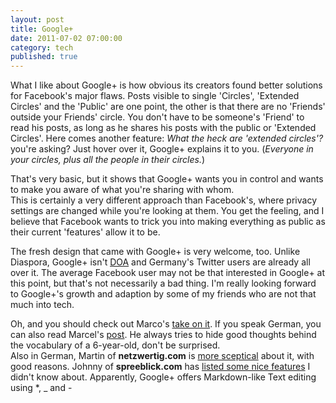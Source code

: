 ```yaml
---
layout: post
title: Google+
date: 2011-07-02 07:00:00
category: tech
published: true
---
```

What I like about Google+ is how obvious its creators found better solutions for Facebook's major flaws. Posts visible to single 'Circles', 'Extended Circles' and the 'Public' are one point, the other is that there are no 'Friends' outside your Friends' circle. You don't have to be someone's 'Friend' to read his posts, as long as he shares his posts with the public or 'Extended Circles'. Here comes another feature: *What the heck are 'extended circles'?* you're asking? Just hover over it, Google+ explains it to you. (*Everyone in your circles, plus all the people in their circles.*)

That's very basic, but it shows that Google+ wants you in control and wants to make you aware of what you're sharing with whom.  
This is certainly a very different approach than Facebook's, where privacy settings are changed while you're looking at them. You get the feeling, and I believe that Facebook wants to trick you into making everything as public as their current 'features' allow it to be.

The fresh design that came with Google+ is very welcome, too. Unlike Diaspora, Google+ isn't [DOA](http://en.wikipedia.org/wiki/Dead_on_arrival) and Germany's Twitter users are already all over it. The average Facebook user may not be that interested in Google+ at this point, but that's not necessarily a bad thing. I'm really looking forward to Google+'s growth and adaption by some of my friends who are not that much into tech. 

Oh, and you should check out Marco's [take on it](http://www.marco.org/2011/06/29/google-plus). If you speak German, you can also read Marcel's [post](http://uarrr.org/2011/07/01/warum-google-das-bessere-social-network-ist/). He always tries to hide good thoughts behind the vocabulary of a 6-year-old, don't be surprised.  
Also in German, Martin of **netzwertig.com** is [more sceptical](http://netzwertig.com/2011/06/30/google-technisch-beeindruckend-aber-komplex/) about it, with good reasons. Johnny of **spreeblick.com** has [listed some nice features](http://www.spreeblick.com/2011/06/30/erste-eindrucke-und-tipps-google/) I didn't know about. Apparently, Google+ offers Markdown-like Text editing using *, _ and -
